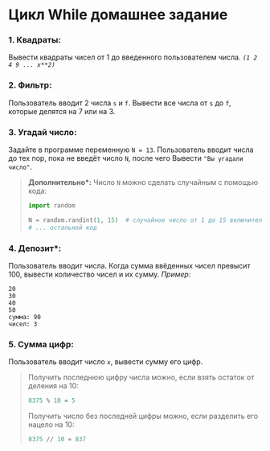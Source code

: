 # Цикл While домашнее задание
### 1. **Квадраты:**
Вывести квадраты чисел от 1 до введенного пользователем числа. *```(1 2 4 9 ... x**2)```*

### 2. **Фильтр:**
Пользователь вводит 2 числа `s` и `f`. Вывести все числа от `s` до `f`, которые делятся на 7 или на 3.

### 3. **Угадай число:**
Задайте в программе переменную `N = 13`. Пользователь вводит числа до тех пор, пока не введёт число `N`, после чего Вывести `"Вы угадали число"`.
   
   > **Дополнительно\*:**
   > Число `N` можно сделать случайным с помощью кода:
   > 
   > ```python
   > import random
   > 
   > N = random.randint(1, 15)  # случайное число от 1 до 15 включительно
   > # ... остальной код
   > ```

### 4. **Депозит\*:**
Пользователь вводит числа. Когда сумма ввёденных чисел превысит 100, вывести количество чисел и их сумму.
    *Пример:*
   
   ```
   20
   30
   40
   50
   сумма: 90
   чисел: 3
   ```

### 5. **Сумма цифр:**
Пользователь вводит число `x`, вывести сумму его цифр.
   
   > Получить последнюю цифру числа можно, если взять остаток от деления на 10:
   > 
   > ```python
   > 8375 % 10 = 5
   > ```
   > 
   > Получить число без последней цифры можно, если разделить его нацело на 10:
   > 
   > ```python
   > 8375 // 10 = 837
   > ```